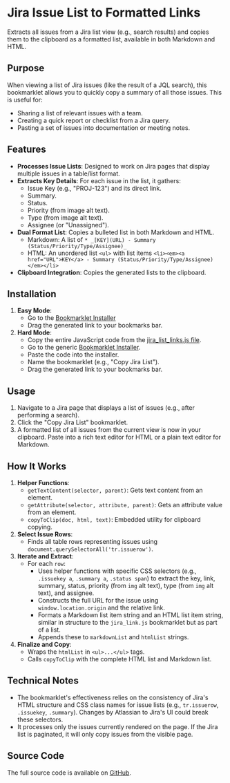 # Jira Issue List to Formatted Links

Extracts all issues from a Jira list view (e.g., search results) and copies them to the clipboard as a formatted list, available in both Markdown and HTML.

## Purpose

When viewing a list of Jira issues (like the result of a JQL search), this bookmarklet allows you to quickly copy a summary of all those issues. This is useful for:

-   Sharing a list of relevant issues with a team.
-   Creating a quick report or checklist from a Jira query.
-   Pasting a set of issues into documentation or meeting notes.

## Features

-   **Processes Issue Lists**: Designed to work on Jira pages that display multiple issues in a table/list format.
-   **Extracts Key Details**: For each issue in the list, it gathers:
    -   Issue Key (e.g., "PROJ-123") and its direct link.
    -   Summary.
    -   Status.
    -   Priority (from image alt text).
    -   Type (from image alt text).
    -   Assignee (or "Unassigned").
-   **Dual Format List**: Copies a bulleted list in both Markdown and HTML.
    -   Markdown: A list of `* _[KEY](URL) - Summary (Status/Priority/Type/Assignee)_`
    -   HTML: An unordered list `<ul>` with list items `<li><em><a href="URL">KEY</a> - Summary (Status/Priority/Type/Assignee)</em></li>`
-   **Clipboard Integration**: Copies the generated lists to the clipboard.

## Installation

1.  **Easy Mode**:
    *   Go to the [Bookmarklet Installer](https://austegard.com/bookmarklet-installer.html?bookmarklet=jira_list_links.js)
    *   Drag the generated link to your bookmarks bar.
2.  **Hard Mode**:
    *   Copy the entire JavaScript code from the [jira_list_links.js file](https://github.com/oaustegard/bookmarklets/blob/main/jira_list_links.js).
    *   Go to the generic [Bookmarklet Installer](https://austegard.com/bookmarklet-installer.html).
    *   Paste the code into the installer.
    *   Name the bookmarklet (e.g., "Copy Jira List").
    *   Drag the generated link to your bookmarks bar.

## Usage

1.  Navigate to a Jira page that displays a list of issues (e.g., after performing a search).
2.  Click the "Copy Jira List" bookmarklet.
3.  A formatted list of all issues from the current view is now in your clipboard. Paste into a rich text editor for HTML or a plain text editor for Markdown.

## How It Works

1.  **Helper Functions**:
    *   `getTextContent(selector, parent)`: Gets text content from an element.
    *   `getAttribute(selector, attribute, parent)`: Gets an attribute value from an element.
    *   `copyToClip(doc, html, text)`: Embedded utility for clipboard copying.
2.  **Select Issue Rows**:
    *   Finds all table rows representing issues using `document.querySelectorAll('tr.issuerow')`.
3.  **Iterate and Extract**:
    *   For each `row`:
        *   Uses helper functions with specific CSS selectors (e.g., `.issuekey a`, `.summary a`, `.status span`) to extract the key, link, summary, status, priority (from `img` alt text), type (from `img` alt text), and assignee.
        *   Constructs the full URL for the issue using `window.location.origin` and the relative link.
        *   Formats a Markdown list item string and an HTML list item string, similar in structure to the `jira_link.js` bookmarklet but as part of a list.
        *   Appends these to `markdownList` and `htmlList` strings.
4.  **Finalize and Copy**:
    *   Wraps the `htmlList` in `<ul>...</ul>` tags.
    *   Calls `copyToClip` with the complete HTML list and Markdown list.

## Technical Notes

-   The bookmarklet's effectiveness relies on the consistency of Jira's HTML structure and CSS class names for issue lists (e.g., `tr.issuerow`, `.issuekey`, `.summary`). Changes by Atlassian to Jira's UI could break these selectors.
-   It processes only the issues currently rendered on the page. If the Jira list is paginated, it will only copy issues from the visible page.

## Source Code

The full source code is available on [GitHub](https://github.com/oaustegard/bookmarklets/blob/main/jira_list_links.js).
